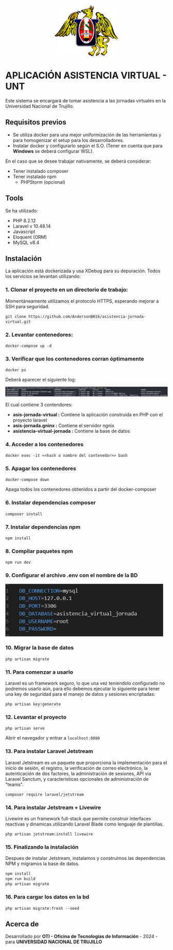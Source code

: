 <p align="center">
    <img src=".readme_img/logo_unt.png" width="200" alt="Universidad Nacional de Trujillo">
</p>

# APLICACIÓN ASISTENCIA VIRTUAL - UNT

Este sistema se encargará de tomar asistencia a las jornadas virtuales en la Universidad Nacional de Trujillo.

## Requisitos previos
- Se utiliza docker para una mejor uniformización de las herramientas y para homogenizar el setup para los desarrolladores.
- Instalar docker y configurarlo según el S.O. (Tener en cuenta que para **Windows** se deberá configurar WSL).

En el caso que se desee trabajar nativamente, se deberá considerar:
- Tener instalado composer
- Tener instalado npm
  - PHPStorm (opcional)

## Tools
Se ha utilizado:
- PHP 8.2.12
- Laravel v 10.48.14
- Javascript
- Eloquent (ORM)
- MySQL v8.4

## Instalación
La aplicación está dockerizada y usa XDebug para su depuración. Todos los servicios se levantan utilizando:

### 1. Clonar el proyecto en un directorio de trabajo:
Momentáneamente utilizamos el protocolo HTTPS, esperando mejorar a SSH para seguridad.

```
git clone https://github.com/AndersonBH16/asistencia-jornada-virtual.git
```

### 2. Levantar contenedores:
```
docker-compose up -d
```

### 3. Verificar que los contenedores corran óptimamente
```
docker ps
```
Deberá aparecer el siguiente log:

![Verificar contenedores encendidos](./.readme_img/docker_ps.png)

El cual contiene 3 contendores: 
- **asis-jornada-virtual :** Contiene la aplicación construida en PHP con el proyecto laravel
- **asis-jornada.gninx :** Contiene el servidor ngnix
- **asistencia-virtual-jornada :** Contiene la base de datos

### 4. Acceder a los contenedores
```
docker exec -it <<hash o nombre del contenedor>> bash
```

### 5. Apagar los contenedores
```
docker-compose down
```

Apaga todos los contenedores obtenidos a partir del docker-composer

### 6. Instalar dependencias composer
```
composer install
```

### 7. Instalar dependencias npm
```
npm install
```

### 8. Compilar paquetes npm
```
npm run dev
```

### 9. Configurar el archivo .env con el **nombre de la BD**
![Configurar la BD en el archivo.env](./.readme_img/env2.PNG)

### 10. Migrar la base de datos
```
php artisan migrate
```

### 11. Para comenzar a usarlo
Laravel es un framework seguro, lo que una vez teniendolo configurado no podremos usarlo aún, para ello debemos ejecutar lo siguiente para tener una key de seguridad para el manejo de datos y sesiones encriptadas:
```
php artisan key:generate
```

### 12. Levantar el proyecto
```
php artisan serve
```
Abrir el navegador y entrar a `localhost:8080`

### 13. Para instalar Laravel Jetstream 
Laravel Jetstream es un paquete que proporciona la implementación para el inicio de sesión, el registro, la verificación de correo electrónico, la autenticación de dos factores, la administración de sesiones, API via Laravel Sanctum, y caracteristicas opcionales de administración de "teams".
```
composer require laravel/jetstream
```  

### 14. Para instalar Jetstream + Livewire
Livewire es un framework full-stack que permite construir interfaces reactivas y dinamicas utilizando Laravel Blade como lenguaje de plantillas.
```
php artisan jetstream:install livewire
``` 

### 15. Finalizando la instalación
Despues de instalar Jetstream, instalamos y construimos las dependencias NPM y migramos la base de datos.
```
npm install
npm run build
php artisan migrate
``` 
### 16. Para cargar los datos en la bd
```
php artisan migrate:fresh --seed
``` 


## Acerca de
Desarrollado por
**OTI - Oficina de Tecnologías de Información** - 2024 - para **UNIVERSIDAD NACIONAL DE TRUJILLO**
